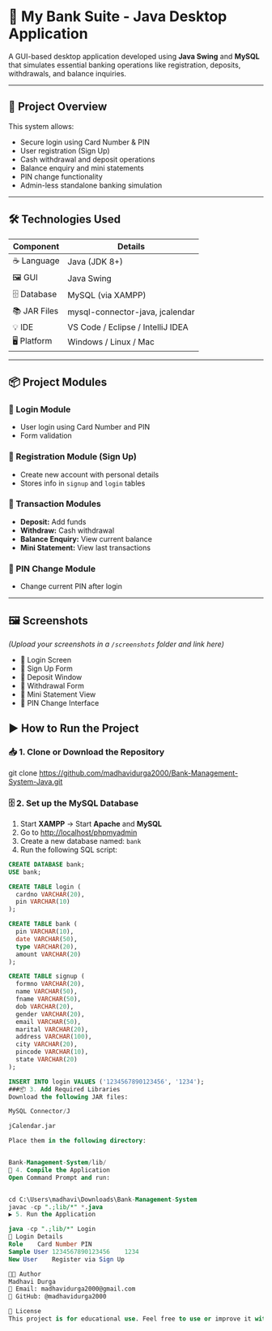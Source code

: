 # 🏦 My Bank Suite - Java Desktop Application

A GUI-based desktop application developed using **Java Swing** and **MySQL** that simulates essential banking operations like registration, deposits, withdrawals, and balance inquiries.

---

## 🚀 Project Overview

This system allows:

- Secure login using Card Number & PIN  
- User registration (Sign Up)  
- Cash withdrawal and deposit operations  
- Balance enquiry and mini statements  
- PIN change functionality  
- Admin-less standalone banking simulation  

---

## 🛠️ Technologies Used

| Component     | Details                             |
|---------------|-------------------------------------|
| ☕ Language     | Java (JDK 8+)                       |
| 🖼️ GUI         | Java Swing                          |
| 🗄️ Database    | MySQL (via XAMPP)                   |
| 📚 JAR Files   | mysql-connector-java, jcalendar     |
| 💡 IDE         | VS Code / Eclipse / IntelliJ IDEA   |
| 🖥️ Platform    | Windows / Linux / Mac               |

---

## 📦 Project Modules

### 🔐 Login Module
- User login using Card Number and PIN  
- Form validation  

### 📝 Registration Module (Sign Up)
- Create new account with personal details  
- Stores info in `signup` and `login` tables  

### 💸 Transaction Modules
- **Deposit:** Add funds  
- **Withdraw:** Cash withdrawal  
- **Balance Enquiry:** View current balance  
- **Mini Statement:** View last transactions  

### 🔁 PIN Change Module
- Change current PIN after login  

---

## 🖼️ Screenshots

*(Upload your screenshots in a `/screenshots` folder and link here)*

- 🔹 Login Screen  
- 🔹 Sign Up Form  
- 🔹 Deposit Window  
- 🔹 Withdrawal Form  
- 🔹 Mini Statement View  
- 🔹 PIN Change Interface  


## ▶️ How to Run the Project

### 📥 1. Clone or Download the Repository

git clone https://github.com/madhavidurga2000/Bank-Management-System-Java.git

### 🗄️ 2. Set up the MySQL Database

1. Start **XAMPP** → Start **Apache** and **MySQL**  
2. Go to [http://localhost/phpmyadmin](http://localhost/phpmyadmin)  
3. Create a new database named: `bank`  
4. Run the following SQL script:

```sql
CREATE DATABASE bank;
USE bank;

CREATE TABLE login (
  cardno VARCHAR(20),
  pin VARCHAR(10)
);

CREATE TABLE bank (
  pin VARCHAR(10),
  date VARCHAR(50),
  type VARCHAR(20),
  amount VARCHAR(20)
);

CREATE TABLE signup (
  formno VARCHAR(20),
  name VARCHAR(50),
  fname VARCHAR(50),
  dob VARCHAR(20),
  gender VARCHAR(20),
  email VARCHAR(50),
  marital VARCHAR(20),
  address VARCHAR(100),
  city VARCHAR(20),
  pincode VARCHAR(10),
  state VARCHAR(20)
);

INSERT INTO login VALUES ('1234567890123456', '1234');
###📦 3. Add Required Libraries
Download the following JAR files:

MySQL Connector/J

jCalendar.jar

Place them in the following directory:


Bank-Management-System/lib/
🧪 4. Compile the Application
Open Command Prompt and run:


cd C:\Users\madhavi\Downloads\Bank-Management-System
javac -cp ".;lib/*" *.java
▶️ 5. Run the Application

java -cp ".;lib/*" Login
🔑 Login Details
Role	Card Number	PIN
Sample User	1234567890123456	1234
New User	Register via Sign Up	

👩‍💻 Author
Madhavi Durga
📧 Email: madhavidurga2000@gmail.com
🔗 GitHub: @madhavidurga2000

📄 License
This project is for educational use. Feel free to use or improve it with credit.
